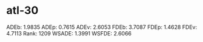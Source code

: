 # atl-30

ADEb: 1.9835
ADEp: 0.7615
ADEv: 2.6053
FDEb: 3.7087
FDEp: 1.4628
FDEv: 4.7113
Rank: 1209
WSADE: 1.3991
WSFDE: 2.6066